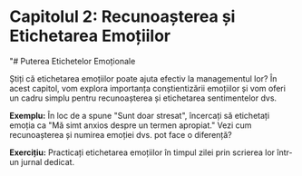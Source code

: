 # Capitolul 2: Recunoașterea și Etichetarea Emoțiilor

"# Puterea Etichetelor Emoționale

Știți că etichetarea emoțiilor poate ajuta efectiv la managementul lor? În acest capitol, vom explora importanța conștientizării emoțiilor și vom oferi un cadru simplu pentru recunoașterea și etichetarea sentimentelor dvs.

**Exemplu:** În loc de a spune "Sunt doar stresat", încercați să etichetați emoția ca "Mă simt anxios despre un termen apropiat." Vezi cum recunoașterea și numirea emoției dvs. pot face o diferență?

**Exercițiu:** Practicați etichetarea emoțiilor în timpul zilei prin scrierea lor într-un jurnal dedicat.
